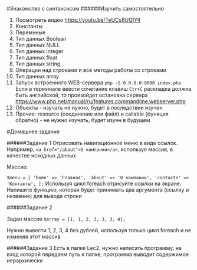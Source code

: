 #Знакомство с синтаксисом
######Изучить самостоятельно
1) Посмотреть видео https://youtu.be/TeUCs8UQIY4
2) Константы
3) Перемнные
4) Тип данных Boolean
5) Тип данных NULL
6) Тип данных integer
7) Тип данных float
8) Тип данных string
9) Операции над строками и все методы работы со строками
10) Тип данных array
11) Запуск встроенного WEB-сервера `php -S 0.0.0.0:8000 index.php`
Если в терминале ввести сочетание клавиш `Ctr+C` раскладка должна быть английской,
то произойдет остановка сервера
https://www.php.net/manual/ru/features.commandline.webserver.php
12) Объекты - изучать не нужно, будет в последствии изучен
13) Прочие: resource (соединение или файл) и callable (функция обратно) - не нужно изучать, будет изучн в будущем


#Домашнее задание

######Задание 1
Отрисовать навигационное меню в виде ссылок.
Например, `<a href="/about">О компании</a>`, используя массив, 
в качестве исходных данных

Массив: 

`$menu = [
'home' => 'Главная', 'about' => 'О компании', 'contacts' => 'Контакты',
];`
Используя цикл foreach отрисуйте ссылки на экране. 
Напишите функцию, которая будет принимать два аргумента 
(ссылку и название) для вывода строки

######Задание 2

Задан массив `$array = [1, 1, 2, 3, 3, 3, 4];`

Нужно вывести 1, 2, 3, 4 без дублей, используя только цикл 
foreach и не изменяя этот массив

######Задание 3
Есть в папке Lec2, нужно написать программу, на вход которой
передаем путь к папке,  программа выводит содержимое иерархически